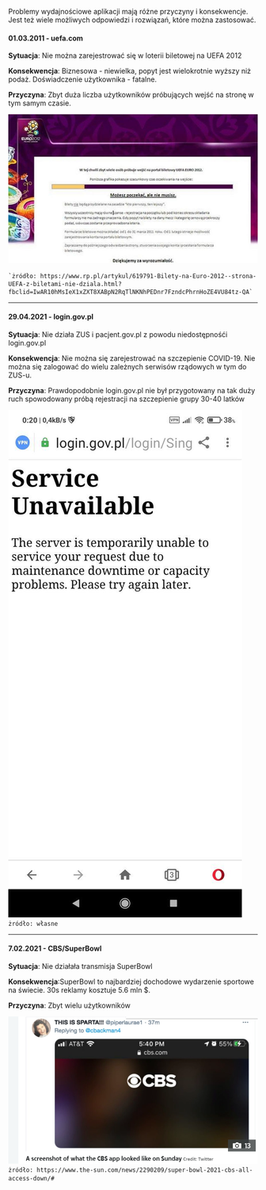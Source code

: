 Problemy wydajnościowe aplikacji mają różne przyczyny i konsekwencje. Jest też wiele możliwych odpowiedzi i rozwiązań, które można zastosować.

#### 01.03.2011 - uefa.com
**Sytuacja**: Nie można zarejestrować się w loterii biletowej na UEFA 2012

**Konsekwencja**: Biznesowa - niewielka, popyt jest wielokrotnie wyższy niż podaż. Doświadczenie użytkownika - fatalne. 

**Przyczyna**: Zbyt duża liczba użytkowników próbujących wejść na stronę w tym samym czasie.  

![uefa.com nie dziala](img/euro2012.jpg)

    `żródło: https://www.rp.pl/artykul/619791-Bilety-na-Euro-2012--strona-UEFA-z-biletami-nie-dziala.html?fbclid=IwAR10hMsIeX1xZXT8XABpN2RqTlNKNhPEDnr7FzndcPhrnHoZE4VU84tz-QA`

*** 
#### 29.04.2021 - login.gov.pl
**Sytuacja**: Nie działa ZUS i pacjent.gov.pl z powodu niedostępnośći login.gov.pl

**Konsekwencja**: Nie można się zarejestrować na szczepienie COVID-19. Nie można się zalogować do wielu zależnych serwisów rządowych w tym do ZUS-u.

**Przyczyna**: Prawdopodobnie login.gov.pl nie był przygotowany na tak duży ruch spowodowany próbą rejestracji na szczepienie grupy 30-40 latków  

![login.gov.pl nie dziala](img/zus-down.jpg)
    `żródło: własne`

*** 
#### 7.02.2021 - CBS/SuperBowl
**Sytuacja**: Nie działała transmisja SuperBowl 

**Konsekwencja**:SuperBowl to najbardziej dochodowe wydarzenie sportowe na świecie. 30s reklamy kosztuje 5.6 mln $.

**Przyczyna**: Zbyt wielu użytkowników  

![login.gov.pl nie dziala](img/superbowl.png)
    `żródło: https://www.the-sun.com/news/2290209/super-bowl-2021-cbs-all-access-down/#`
